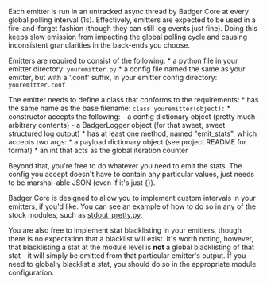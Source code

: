 Each emitter is run in an untracked async thread by Badger Core at every global polling interval (1s). Effectively, emitters are expected to be used in a fire-and-forget fashion (though they can still log events just fine). Doing this keeps slow emission from impacting the global polling cycle and causing inconsistent granularities in the back-ends you choose. 


Emitters are required to consist of the following:
    * a python file in your emitter directory: `youremitter.py`
    * a config file named the same as your emitter, but with a '.conf' suffix, in your emitter config directory: `youremitter.conf`

The emitter needs to define a class that conforms to the requirements:
    * has the same name as the base filename: `class youremitter(object):`
    * constructor accepts the following:
        - a config dictionary object (pretty much arbitrary contents)
        - a BadgerLogger object (for that sweet, sweet structured log output)
    * has at least one method, named "emit_stats", which accepts two args:
        * a payload dictionary object (see project README for format)
        * an int that acts as the global iteration counter

Beyond that, you're free to do whatever you need to emit the stats. The config you accept doesn't have to contain any particular values, just needs to be marshal-able JSON (even if it's just {}).

Badger Core is designed to allow you to implement custom intervals in your emitters, if you'd like. You can see an example of how to do so in any of the stock modules, such as [stdout_pretty.py](https://github.com/cboggs/stat-badger/blob/master/badger_emitters/stdout_pretty.py).

You are also free to implement stat blacklisting in your emitters, though there is no expectation that a blacklist will exist. It's worth noting, however, that blacklisting a stat at the module level is **not** a global blacklisting of that stat - it will simply be omitted from that particular emitter's output. If you need to globally blacklist a stat, you should do so in the appropriate module configuration.
